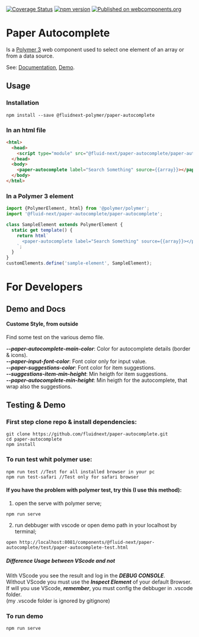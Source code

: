[![Coverage Status](https://coveralls.io/repos/github/fluidnext/paper-autocomplete/badge.svg?branch=master)](https://coveralls.io/github/fluidnext/paper-autocomplete?branch=master)
[![npm version](https://badge.fury.io/js/%40fluidnext-polymer%2Fpaper-pagination.svg)](https://badge.fury.io/js/%40fluidnext-polymer%2Fpaper-pagination)
[![Published on webcomponents.org](https://img.shields.io/badge/webcomponents.org-published-blue.svg)](https://www.webcomponents.org/element/@fluid-next/paper-autocomplete)

# Paper Autocomplete

Is a [Polymer 3](https://polymer-library.polymer-project.org/3.0/docs/devguide/feature-overview) web component used to select one element of an array or from a data source.

See: [Documentation](https://www.webcomponents.org/element/paper-autocomplete),
     [Demo](https://www.webcomponents.org/element/paper-autocomplete/demo/demo/index.html).

## Usage

### Installation
```
npm install --save @fluidnext-polymer/paper-autocomplete
```

### In an html file
```html
<html>
  <head>
    <script type="module" src="@fluid-next/paper-autocomplete/paper-autocomplete.js"></script>
  </head>
  <body>
    <paper-autocomplete label="Search Something" source={{array}}></paper-autocomplete>
  </body>
</html>
```

### In a Polymer 3 element
```js
import {PolymerElement, html} from '@polymer/polymer';
import '@fluid-next/paper-autocomplete/paper-autocomplete';

class SampleElement extends PolymerElement {
  static get template() {
    return html`
      <paper-autocomplete label="Search Something" source={{array}}></paper-autocomplete>
    `;
  }
}
customElements.define('sample-element', SampleElement);
```

# For Developers

## Demo and Docs

#### Custome Style, from outside
Find some test on the various demo file.

**_--paper-autocomplete-main-color_**: Color for autocomplete details (border & icons).  
**_--paper-input-font-color_**: Font color only for input value.  
**_--paper-suggestions-color_**: Font color for item suggestions.  
**_--suggestions-item-min-height_**: Min heigth for item suggestions.  
**_--paper-autocomplete-min-height_**: Min heigth for the autocomplete, that wrap also the suggestions.

## Testing & Demo

### First step clone repo & install dependencies:
```
git clone https://github.com/fluidnext/paper-autocomplete.git
cd paper-autocomplete
npm install
```

### To run test whit polymer use:
```
npm run test //Test for all installed browser in your pc
npm run test-safari //Test only for safari browser
```

#### If you have the problem with polymer test, try this (I use this method):

1. open the serve with polymer serve;
```
npm run serve
```
2. run debbuger with vscode or open demo path in your localhost by terminal;
```
open http://localhost:8081/components/@fluid-next/paper-autocomplete/test/paper-autocomplete-test.html
```

##### Difference Usage between VScode and not
With VScode you see the result and log in the **_DEBUG CONSOLE_**.  
Without VScode you must use the **_Inspect Element_** of your default Browser.  
If will you use VScode, **_remember_**, you must config the debbuger in .vscode folder.  
(my .vscode folder is ignored by gitignore)

### To run demo
```
npm run serve
```
